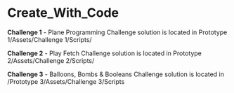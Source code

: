 # Create_With_Code

**Challenge 1** - Plane Programming
Challenge solution is located in Prototype 1/Assets/Challenge 1/Scripts/

**Challenge 2** - Play Fetch
Challenge solution is located in Prototype 2/Assets/Challenge 2/Scripts/

**Challenge 3** - Balloons, Bombs & Booleans
Challenge solution is located in /Prototype 3/Assets/Challenge 3/Scripts
